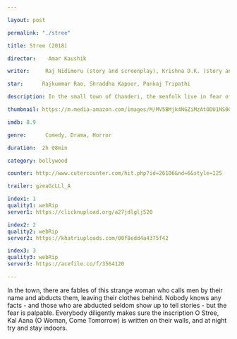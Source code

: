 ```yaml
---

layout: post

permalink: "./stree"

title: Stree (2018)

director:    Amar Kaushik

writer:     Raj Nidimoru (story and screenplay), Krishna D.K. (story and screenplay)

star:      Rajkummar Rao, Shraddha Kapoor, Pankaj Tripathi

description: In the small town of Chanderi, the menfolk live in fear of an evil spirit named "Stree" who abducts men in the night. Based on the urban legend of "Nale Ba" that went viral in Karnataka in the 1990s.

thumbnail: https://m.media-amazon.com/images/M/MV5BMjk4NGZiMzAtODU1NS00MmQ4LWJiNmQtNWU5ZWU4Y2VmNWI0XkEyXkFqcGdeQXVyODE5NzE3OTE@._V1_UY268_CR1,0,182,268_AL__QL50.jpg

imdb: 8.9

genre:      Comedy, Drama, Horror

duration:  2h 08min

category: bollywood

counter: http://www.cutercounter.com/hit.php?id=26106&nd=6&style=125

trailer: gzeaGcLLl_A

index1: 1
quality1: webRip
server1: https://clicknupload.org/a27jdlglj520

index2: 2
quality2: webRip
server2: https://khatriuploads.com/00f8edd4a4375f42

index3: 3
quality3: webRip
server3: https://acefile.co/f/3564120

---
```


In the town, there are fables of this strange woman who calls men by their name and abducts them, leaving their clothes behind. Nobody knows any facts - and those who are abducted seldom show up to tell stories - but the fear is palpable. Everybody diligently makes sure the inscription O Stree, Kal Aana (O Woman, Come Tomorrow) is written on their walls, and at night try and stay indoors.